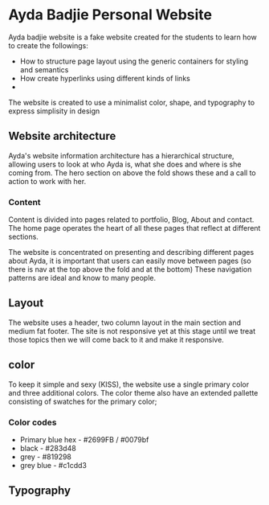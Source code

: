 # Ayda Badjie Personal Website
Ayda badjie website is a fake website created for the students to learn how to create the followings:

- How to structure page layout using the generic containers for styling and semantics
- How create hyperlinks using different kinds of links
- 

The website is created to use a minimalist color, shape, and typography to express simplisity in design

## Website architecture 
Ayda's website information architecture has a hierarchical structure, allowing users to look at who Ayda is, what she does and where is she coming from. The hero section on above the fold shows these and a call to action to work with her.

### Content
Content is divided into pages related to portfolio, Blog, About and contact. The home page operates the heart of all these pages that reflect at different sections.

The website is concentrated on presenting and describing different pages about Ayda, it is important that users can easily move between pages (so there is nav at the top above the fold and at the bottom) These navigation patterns are ideal and know to many people.

## Layout
The website uses a header, two column layout in the main section and medium fat footer. The site is not responsive yet at this stage until we treat those topics then we will come back to it and make it responsive.

## color
To keep it simple and sexy (KISS), the website use a single primary color and three additional colors.
The color theme also have an extended pallette consisting of swatches for the primary color;

### Color codes
  - Primary blue hex - #2699FB / #0079bf
  - black - #283d48
  - grey - #819298
  - grey blue - #c1cdd3

## Typography


